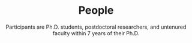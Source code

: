 ---
layout: people
title: People
subtitle: Participants are Ph.D. students, postdoctoral researchers, and untenured faculty within 7 years of their Ph.D.
---